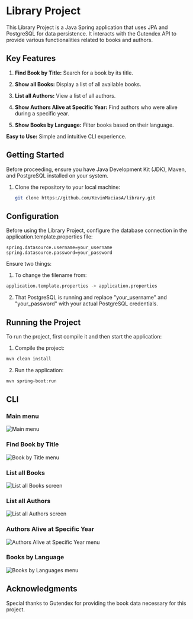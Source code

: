 # Library Project

This Library Project is a Java Spring application that uses JPA and PostgreSQL for data persistence. It interacts with the Gutendex API to provide various functionalities related to books and authors.

## Key Features

1. **Find Book by Title:** Search for a book by its title.

2. **Show all Books:** Display a list of all available books.

3. **List all Authors:** View a list of all authors.

4. **Show Authors Alive at Specific Year:** Find authors who were alive during a specific year.

5. **Show Books by Language:** Filter books based on their language.

**Easy to Use:** Simple and intuitive CLI experience.

## Getting Started

Before proceeding, ensure you have Java Development Kit (JDK), Maven, and PostgreSQL installed on your system.

1. Clone the repository to your local machine:

   ```sh
   git clone https://github.com/KevinMaciasA/library.git
   ```

## Configuration

Before using the Library Project, configure the database connection in the application.template.properties file:

```properties
spring.datasource.username=your_username
spring.datasource.password=your_password
```

Ensure two things:

1. To change the filename from:

```sh
application.template.properties -> application.properties
```

2. That PostgreSQL is running and replace "your_username" and "your_password" with your actual PostgreSQL credentials.

## Running the Project

To run the project, first compile it and then start the application:

1. Compile the project:

```sh
mvn clean install
```

2. Run the application:

```sh
mvn spring-boot:run
```

## CLI

### Main menu

![Main menu](https://i.postimg.cc/MpZcqh95/menu.png)

### Find Book by Title

![Book by Title menu](https://i.postimg.cc/5NVgq2tt/book-title.png)

### List all Books

![List all Books screen](https://i.postimg.cc/xdnVw2gj/all-books.png)

### List all Authors

![List all Authors screen](https://i.postimg.cc/fTYwpBZK/authors.png)

### Authors Alive at Specific Year

![Authors Alive at Specific Year menu](https://i.postimg.cc/PqwKQp1P/year.png)

### Books by Language

![Books by Languages menu](https://i.postimg.cc/L5Czp2jc/language.png)

## Acknowledgments

Special thanks to Gutendex for providing the book data necessary for this project.
